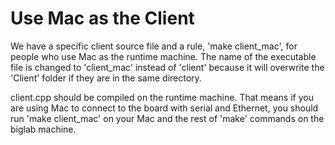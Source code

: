 # Use Mac as the Client
We have a specific client source file and a rule, 'make client_mac', for people who use Mac as the runtime machine. The name of the executable file is changed to 'client_mac' instead of 'client' because it will overwrite the 'Client' folder if they are in the same directory.  

client.cpp should be compiled on the runtime machine. That means if you are using Mac to connect to the board with serial and Ethernet, you should run 'make client_mac' on your Mac and the rest of 'make' commands on the biglab machine. 